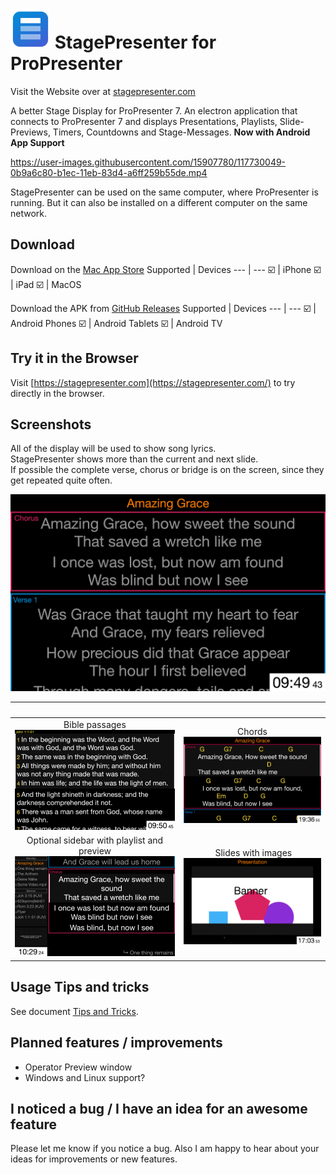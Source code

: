 
# ![Icon](/readme_res/icon64x64.png?raw=true) StagePresenter for ProPresenter

Visit the Website over at [stagepresenter.com](https://stagepresenter.com/)

A better Stage Display for ProPresenter 7.
An electron application that connects to ProPresenter 7 and
displays Presentations, Playlists, Slide-Previews, Timers, Countdowns and Stage-Messages.
**Now with Android App Support**

https://user-images.githubusercontent.com/15907780/117730049-0b9a6c80-b1ec-11eb-83d4-a6ff259b55de.mp4

StagePresenter can be used on the same computer, where ProPresenter is running.
But it can also be installed on a different computer on the same network.

## Download

Download on the [Mac App Store](https://apps.apple.com/us/app/stagepresenter/id1566729423)
Supported | Devices
--- | ---
☑️ | iPhone
☑️ | iPad
☑️ | MacOS

Download the APK from [GitHub Releases](https://github.com/Lycol50/StagePresenter-for-ProPresenter/releases)
Supported | Devices
--- | ---
☑️ | Android Phones
☑️ | Android Tablets
☑️ | Android TV


## Try it in the Browser

Visit [https://stagepresenter.com](https://stagepresenter.com/) to try directly in the browser.

## Screenshots

All of the display will be used to show song lyrics.<br>
StagePresenter shows more than the current and next slide.<br>
If possible the complete verse, chorus or bridge is on the screen, since they get repeated quite often.

![StagePresenter Screenshot Normal](/readme_res/StagePresenter_Song.png?raw=true)

| | |
:-------------------------:|:-------------------------:
Bible passages ![](/readme_res/StagePresenter_Bible.png?raw=true) | Chords ![](/readme_res/StagePresenter_Chords.png?raw=true)
Optional sidebar with playlist and preview ![](/readme_res/StagePresenter_Song_Playlist.png?raw=true) | Slides with images ![](/readme_res/Stagepresenter_Slide_Image.png?raw=true)

## Usage Tips and tricks
See document [Tips and Tricks](/tips_and_tricks.md).

## Planned features / improvements
- Operator Preview window
- Windows and Linux support?

## I noticed a bug / I have an idea for an awesome feature
Please let me know if you notice a bug.
Also I am happy to hear about your ideas for improvements or new features.
